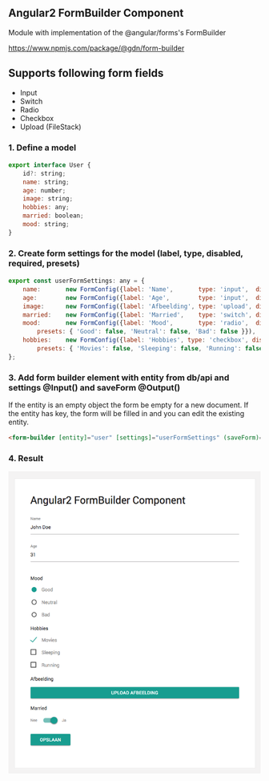 ## Angular2 FormBuilder Component
Module with implementation of the @angular/forms's FormBuilder

https://www.npmjs.com/package/@gdn/form-builder

## Supports following form fields
- Input
- Switch
- Radio
- Checkbox
- Upload (FileStack)

### 1. Define a model
```javascript
export interface User {
    id?: string;
    name: string;
    age: number;
    image: string;
    hobbies: any;
    married: boolean;
    mood: string;
}
```

### 2. Create form settings for the model (label, type, disabled, required, presets)
```javascript
export const userFormSettings: any = {
    name:       new FormConfig({label: 'Name',       type: 'input',  disabled: false, required: true}),
    age:        new FormConfig({label: 'Age',        type: 'input',  disabled: false, required: true}),
    image:      new FormConfig({label: 'Afbeelding', type: 'upload', disabled: false, required: false}),
    married:    new FormConfig({label: 'Married',    type: 'switch', disabled: false, required: false}),
    mood:       new FormConfig({label: 'Mood',       type: 'radio',  disabled: false, required: false,
        presets: { 'Good': false, 'Neutral': false, 'Bad': false }}),
    hobbies:    new FormConfig({label: 'Hobbies', type: 'checkbox', disabled: false, required: false,
        presets: { 'Movies': false, 'Sleeping': false, 'Running': false }})
};
```

### 3. Add form builder element with entity from db/api and settings @Input() and saveForm @Output()

If the entity is an empty object the form be empty for a new document. If the entity has key, the form will be filled in and you can edit the existing entity. 

```html
<form-builder [entity]="user" [settings]="userFormSettings" (saveForm)="saveForm($event)"></form-builder>
```

### 4. Result
![Afbeelding](src/app/images/form-builder.png)
